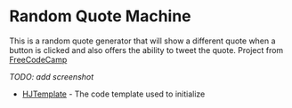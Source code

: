 # Random Quote Machine

This is a random quote generator that will show a different quote when a button is clicked and also offers the ability to tweet the quote.
Project from [FreeCodeCamp](https://www.freecodecamp.com/challenges/build-a-random-quote-machine)

*TODO: add screenshot*

* [HJTemplate](https://github.com/HarrisJT/HJTemplate) - The code template used to initialize




